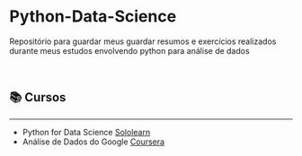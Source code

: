 # Python-Data-Science
<p>Repositório para guardar meus guardar resumos e exercícios realizados durante meus estudos envolvendo python para análise de dados</p>

</br>

## 📚 Cursos
____

* Python for Data Science [Sololearn](https://www.sololearn.com/learning/1161)
* Análise de Dados do Google [Coursera](https://www.coursera.org/programs/f01fd0d6-1ca9-4152-944b-2d0c668bf689/view-all-collections/browse?collectionId=&productId=kr43OcbTEeqeNBKhfgCLyw&productType=s12n&showMiniModal=true)

